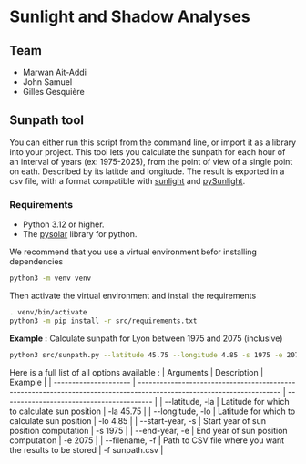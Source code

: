 # Sunlight and Shadow Analyses

## Team
* Marwan Ait-Addi
* John Samuel
* Gilles Gesquière


## Sunpath tool
You can either run this script from the command line, or import it as a library into your project.
This tool lets you calculate the sunpath for each hour of an interval of years (ex: 1975-2025), from the point of view of a single point on eath. Described by its latitde and longitude. The result is exported in a csv file, with a format compatible with [sunlight](https://github.com/VCityTeam/Sunlight) and [pySunlight](https://github.com/VCityTeam/pySunlight).

### Requirements

* Python 3.12 or higher. 
* The [pysolar](https://docs.pysoldsdar.org/en/latest/#prerequisites-for-use) library for python.

We recommend that you use a virtual environment befor installing dependencies
```bash
python3 -m venv venv 
```

Then activate the virtual environment and install the requirements
```bash
. venv/bin/activate
python3 -m pip install -r src/requirements.txt
```


**Example :**
Calculate sunpath for Lyon between 1975 and 2075 (inclusive)
```bash
python3 src/sunpath.py --latitude 45.75 --longitude 4.85 -s 1975 -e 2075
```

Here is a full list of all options available :
| Arguments             | Description                                                                                                           | Example                                   |
| --------------------- | --------------------------------------------------------------------------------------------------------------------- | ----------------------------------------- |
| --latitude, -la       | Latitude for which to calculate sun position                                                                          | -la 45.75                                 |
| --longitude, -lo      | Latitude for which to calculate sun position                                                                          | -lo 4.85                                  |
| --start-year, -s      | Start year of sun position computation                                                                                | -s 1975                                   |
| --end-year, -e        | End year of sun position computation                                                                                  | -e 2075                                   |
| --filename, -f        | Path to CSV file where you want the results to be stored                                                              | -f sunpath.csv                            |